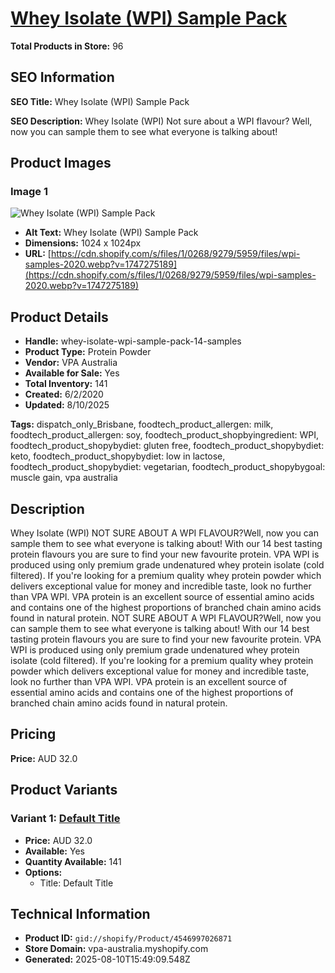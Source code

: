 # [Whey Isolate (WPI) Sample Pack](https://vpa-australia.myshopify.com/products/whey-isolate-wpi-sample-pack-14-samples)

**Total Products in Store:** 96

## SEO Information

**SEO Title:** Whey Isolate (WPI) Sample Pack

**SEO Description:** Whey Isolate (WPI) Not sure about a WPI flavour? Well, now you can sample them to see what everyone is talking about!

## Product Images

### Image 1
![Whey Isolate (WPI) Sample Pack](https://cdn.shopify.com/s/files/1/0268/9279/5959/files/wpi-samples-2020.webp?v=1747275189)

- **Alt Text:** Whey Isolate (WPI) Sample Pack
- **Dimensions:** 1024 x 1024px
- **URL:** [https://cdn.shopify.com/s/files/1/0268/9279/5959/files/wpi-samples-2020.webp?v=1747275189](https://cdn.shopify.com/s/files/1/0268/9279/5959/files/wpi-samples-2020.webp?v=1747275189)

## Product Details

- **Handle:** whey-isolate-wpi-sample-pack-14-samples
- **Product Type:** Protein Powder
- **Vendor:** VPA Australia
- **Available for Sale:** Yes
- **Total Inventory:** 141
- **Created:** 6/2/2020
- **Updated:** 8/10/2025

**Tags:** dispatch_only_Brisbane, foodtech_product_allergen: milk, foodtech_product_allergen: soy, foodtech_product_shopbyingredient: WPI, foodtech_product_shopybydiet: gluten free, foodtech_product_shopybydiet: keto, foodtech_product_shopybydiet: low in lactose, foodtech_product_shopybydiet: vegetarian, foodtech_product_shopybygoal: muscle gain, vpa australia

## Description

Whey Isolate (WPI) NOT SURE ABOUT A WPI FLAVOUR?Well, now you can sample them to see what everyone is talking about! With our 14 best tasting protein flavours you are sure to find your new favourite protein. VPA WPI is produced using only premium grade undenatured whey protein isolate (cold filtered). If you're looking for a premium quality whey protein powder which delivers exceptional value for money and incredible taste, look no further than VPA WPI. VPA protein is an excellent source of essential amino acids and contains one of the highest proportions of branched chain amino acids found in natural protein. NOT SURE ABOUT A WPI FLAVOUR?Well, now you can sample them to see what everyone is talking about! With our 14 best tasting protein flavours you are sure to find your new favourite protein. VPA WPI is produced using only premium grade undenatured whey protein isolate (cold filtered). If you're looking for a premium quality whey protein powder which delivers exceptional value for money and incredible taste, look no further than VPA WPI. VPA protein is an excellent source of essential amino acids and contains one of the highest proportions of branched chain amino acids found in natural protein.

## Pricing

**Price:** AUD 32.0

## Product Variants

### Variant 1: [Default Title](https://vpa-australia.myshopify.com/products/whey-isolate-wpi-sample-pack-14-samples)

- **Price:** AUD 32.0
- **Available:** Yes
- **Quantity Available:** 141
- **Options:**
  - Title: Default Title

## Technical Information

- **Product ID:** `gid://shopify/Product/4546997026871`
- **Store Domain:** vpa-australia.myshopify.com
- **Generated:** 2025-08-10T15:49:09.548Z

